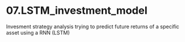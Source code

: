 # 07.LSTM_investment_model
Invesment strategy analysis trying to predict future returns of a specific asset using a RNN (LSTM)
